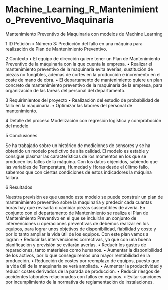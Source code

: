 # Machine_Learning_R_Mantenimiento_Preventivo_Maquinaria
Mantenimiento Preventivo de Maquinaria con modelos de Machine Learning


1 ID Petición
• Número 3: Predicción del fallo en una máquina para realización de Plan de Mantenimiento Preventivo.

2 Contexto
• El equipo de dirección quiere tener un Plan de Mantenimiento Preventivo de la máquinaria con la que cuenta la
empresa.
• Realizar el mantenimiento preventivo de la maquinaria evita averías, sustitución de piezas no fungibles, además de
cortes en la producción e incremento en el coste de mano de obra.
• El departamento de mantenimiento quiere un plan concreto de mantenimiento preventivo de la maquinaria de la
empresa, para organización de las tareas del personal del departamento.

3 Requirimientos del proyecto
• Realización del estudio de probabilidad de fallo en la maquinaria.
• Optimizar las labores del personal de mantenimiento.

4 Detalle del proceso
Modelización con regresión logística y comproboción del modelo

5 Conclusiones

Se ha trabajado sobre un histórico de mediciones de sensores y se ha obtenido un modelo predictivo de alta calidad.
El modelo es estable y consigue plasmar las características de los momentos en los que se producen los fallos de la
máquina.
Con los datos objenidos, sabiendo que las variables de Temperatura, Humedad y Horas desde el úlitmo fallo, sabemos que
con ciertas condiciones de estos indicadores la máquina fallará.

6 Resultados

Nuestra previsión es que usando este modelo se puede construir un plan de mantenimiento preventivo sobre la maquinaria y
predecir cada cuantas horas hay que revisarla o cambiar piezas susceptibles de avería.
En conjunto con el departamento de Mantenimiento se realiza el Plan de Mantenimiento Preventivo en el que se incluirán un
conjunto de intervenciones u operaciones preventivas de debemos realizar en los equipos, para lograr unos objetivos de
disponibilidad, fiabilidad y coste y por lo tanto ampliar la vida útil de los equipos.
Con este plan vamos a lograr:
• Reducir las intervenciones correctivas, ya que con una buena planificación y previsión se evitarán averías.
• Reducir los gastos de reparaciones, tanto materiales como humanos.
• Aumentar la disponibilidad de los activos, por lo que conseguiremos una mayor rentabilidad en la producción.
• Reducción de costes por reemplazo de equipos, puesto que la vida útil de la maquinaria se verá ampliada.
• Aumentar la productividad y reducir costes derivados de la parada de producción.
• Reducir riesgos de accidentes laborales relacionados con fallos en equipos.
• Evitar sanciones por incumplimiento de la normativa de reglamentación de instalaciones.


